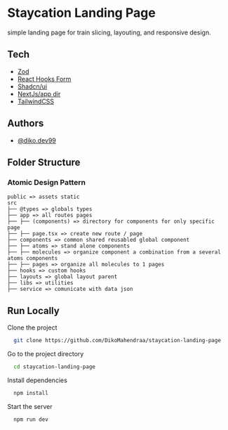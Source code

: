 # Staycation Landing Page

simple landing page for train slicing, layouting, and responsive design.

## Tech

- [Zod](https://zod.dev/)
- [React Hooks Form](https://www.react-hook-form.com/)
- [Shadcn/ui](https://ui.shadcn.com/)
- [NextJs/app dir](https://nextjs.org/docs/app)
- [TailwindCSS](https://tailwindcss.com/)

## Authors

- [@diko.dev99](https://www.github.com/dikomahendraa)

## Folder Structure

### **Atomic Design Pattern**

```
public => assets static
src
├── @types => globals types
├── app => all routes pages
├── ├── (components) => directory for components for only specific page
├── ├── page.tsx => create new route / page
├── components => common shared reusabled global component
├── ├── atoms => stand alone components
├── ├── molecules => organize component a combination from a several atoms components
├── ├── pages => organize all molecules to 1 pages
├── hooks => custom hooks
├── layouts => global layout parent
├── libs => utilities
├── service => comunicate with data json

```

## Run Locally

Clone the project

```bash
  git clone https://github.com/DikoMahendraa/staycation-landing-page
```

Go to the project directory

```bash
  cd staycation-landing-page
```

Install dependencies

```bash
  npm install
```

Start the server

```bash
  npm run dev
```
